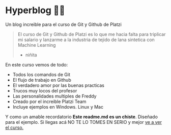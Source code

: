 # Hyperblog 🧙‍♂️
Un blog increible para el curso de Git y Github de Platzi 
>El curso de Git y Github de Platzi es lo que me hacia falta para triplicar mi salario y lanzarme a la industria de tejido de lana sintetica con Machine Learning 
> - niñita

En este curso vemos de todo:
* Todos los comandos de Git
* El flujo de trabajo en Github
* El verdadero amor por las buenas practicas
* Trucos muy locos del profesor
* Las personalidades multiples de Freddy
* Creado por el increible Platzi Team
* Incluye ejemplos en Windows. Linux y Mac

Y como un amable recordatorio **Este readme.md es un chiste**. Diseñado para el ejemplo. Si llegas acá NO TE LO TOMES EN SERIO y mejor [ve a ver el curso.](http://https://platzi.com/clases/1557-git-github/19977-readmemd-es-una-excelente-practica/ "ve a ver el curso.")
